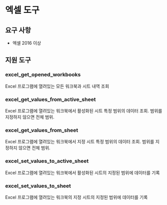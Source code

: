 # 엑셀 도구

## 요구 사항

+ 엑셀 2016 이상

## 지원 도구

### excel_get_opened_workbooks

Excel 프로그램에 열려있는 모든 워크북과 시트 내역 조회

### excel_get_values_from_active_sheet

Excel 프로그램에 열려있는 워크북에서 활성화된 시트 특정 범위의 데이터 조회. 범위를 지정하지 않으면 전체 범위.

### excel_get_values_from_sheet

Excel 프로그램에 열려있는 워크북에서 지정 시트 특정 범위의 데이터 조회. 범위를 지정하지 않으면 전체 범위.

### excel_set_values_to_active_sheet

Excel 프로그램에 열려있는 워크북에서 활성화된 시트의 지정된 범위에 데이터를 기록

### excel_set_values_to_sheet

Excel 프로그램에 열려있는 워크북의 지정 시트의 지정된 범위에 데이터를 기록